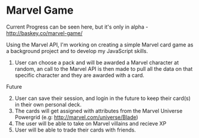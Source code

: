 # Marvel Game

Current Progress can be seen here, but it's only in alpha - http://baskey.co/marvel-game/

Using the Marvel API, I'm working on creating a simple Marvel card game as a background project and to develop my JavaScript skills.

1. User can choose a pack and will be awarded a Marvel character at random, an call to the Marvel API is then made to pull all the data on that specific character and they are awarded with a card.

Future

2. User can save their session, and login in the future to keep their card(s) in their own personal deck.
3. The cards will get assigned with attributes from the Marvel Universe Powergrid (e.g: http://marvel.com/universe/Blade)
4. The user will be able to take on Marvel villains and recieve XP
5. User will be able to trade their cards with friends.
